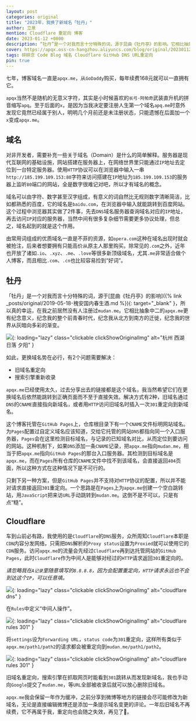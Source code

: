 ```yaml
---
layout: post
categories: original
title: "2023年，我换了新域名「牡丹」"
author: 立泉
mention: Cloudflare 重定向 博客
date: 2023-01-12 +0800
description: “牡丹”是一个对我而言十分特殊的词，源于昆曲《牡丹亭》的影响。它相比抽象中二的“apqx”更有纪念意义，纪念我的整个前青春时代，纪念我从北方到南方的迁徙，纪念我的世界从灰暗向多彩的渐变。
cover: https://apqx.oss-cn-hangzhou.aliyuncs.com/blog/original/20230112/IMG_4572_thumb.jpg
tags: 碎碎念 Code Blog 域名 Cloudflare GitHub DNS URL重定向
pin: true
---
```


七年，博客域名一直是`apqx.me`，从`GoDaddy`购买，每年续费168元就可以一直拥有它。

`apqx`当然不是随机的无意义字符，其实是小时候喜欢的`长弓·阿帕奇`武装直升机的拼音缩写`apq`。至于后面的`x`，是因为当我决定要注册人生第一个域名`apq.me`时意外发现它竟然已经属于别人，明明几个月前还是未注册状态，只能遗憾在后面加一个`x`变成`apqx.me`。

## 域名

对非开发者，需要补充一些关于域名（Domain）是什么的简单解释。服务器是现代互联网的基础设施，网站搭建在服务器上，在网络世界里只能通过`IP`地址去定位到一台特定服务器。使用`HTTP`协议可以在浏览器中输入一串`http://185.199.109.153:80`字符来访问搭建在`IP`地址为`185.199.109.153`的服务器上监听`80`端口的网站，全是数字很难记对吧，所以才有域名的概念。

域名可以由字符、数字甚至汉字组成，有意义的词自然比无规则数字清晰简洁，比如都熟悉的百度，它的域名是`baidu.com`，在浏览器中输入就能跳转到百度网站。这个过程中浏览器其实做了2件事，先去`DNS`域名服务器查询域名对应的`IP`地址，再去访问`IP`对应的服务器，当然中间有很多复杂细节需要更多协议处理，但总之，域名起到的就是这个作用。

由常用词组成的优质域名一直是不菲的资源，如`opera.com`这种在域名出现时就会被抢注，后来者想要拥有只能高价从原主人那里购买。除常见的`.com`之外，近年也开放了诸如`.io`、`.xyz`、`.me`、`.love`等很多新顶级域名，尤其`.me`非常适合做个人博客，而且相比`.com`、`.cn`也比较容易捡到“好词”。

## 牡丹

「牡丹」是一个对我而言十分特殊的词，源于[昆曲《牡丹亭》的影响]({% link _posts/original/2019-05-18-槐安国内春生酒.md %}){: target="_blank" }，所以真的幸运，在我之前居然没有人注册过`mudan.me`。它相比抽象中二的`apqx.me`更有纪念意义，纪念我的整个前青春时代，纪念我从北方到南方的迁徙，纪念我的世界从灰暗向多彩的渐变。

![](https://apqx.oss-cn-hangzhou.aliyuncs.com/blog/original/20230112/IMG_4572_thumb.jpg){: loading="lazy" class="clickable clickShowOriginalImg" alt="杭州 西湖 日落 夕阳" }

如此，更换域名势在必行，有2个问题需要解决：

* 旧域名重定向
* 搜索引擎重新收录

`apqx.me`已经使用太久，过去分享出去的链接都是这个域名，我当然希望它们在更换域名后依然能跳转到正确页面而不至于直接失效。解决方式有2种，旧域名通过`DNS`的`CNAME`直接指向新域名，或者用`HTTP`访问旧域名时插入一次`301`重定向到新域名。

这个博客托管在`GitHub Pages`上，仓库根目录下有一个`CNAME`文件标明网站域名。为`Pages`配置过自定义域名应该知道，交给它托管的网站`DNS`都指向同一个入口服务器，`Pages`会在这里检测目标域名，与记录的已知域名对比，从而定位到要访问的网站。这种机制下，如果`DNS`添加一条`CNAME`记录，把`apqx.me`指向`mudan.me`，相当于把`apqx.me`指向`GitHub Pages`的那台入口服务器。其检测到目标域名是`apqx.me`，而在`Pages`所有仓库的`CNAME`文件中找不到该域名，会直接返回`404`页面，所以这种方式在这种情况下是不可行的。

只剩下另一种方案，但是`GitHub Pages`并不支持对`HTTP`协议的配置，所以并不能对请求直接返回`301`重定向。一个思路是在`Pages`上为`apqx.me`创建一个空白跳转站，用`JavaScript`把来访`URL`手动跳转到`mudan.me`。这倒不是不可以，只是有点“糙”。

## Cloudflare

车到山前必有路，我使用的是`Cloudflare`的`DNS`服务，众所周知`Cloudflare`本职是`CDN`内容分发网络，只需把`DNS`解析的`Proxy status`设置为`Proxied`就可以使用它的`CDN`服务。访问`apqx.me`的流量会先经过`Cloudflare`再到达托管网站的`GitHub Pages`，此时`Cloudflare`作为中间人是能够对经过的`HTTP`请求返回`301`重定向的。

*请忽略我在`A记录`里随意填写的`8.8.8.8`，因为会配置重定向，`HTTP`请求永远也不会到达这个`IP`，可以任意填。*

![](https://apqx.oss-cn-hangzhou.aliyuncs.com/blog/original/20230112/cloudflare_dns.webp){: loading="lazy" class="clickable clickShowOriginalImg" alt="cloudflare dns" }

在`Rules`中定义“中间人操作”。

![](https://apqx.oss-cn-hangzhou.aliyuncs.com/blog/original/20230112/cloudflare_page_rules.webp){: loading="lazy" class="clickable clickShowOriginalImg" alt="cloudflare rules 301" }

将`settings`设为`Forwarding URL`，`status code`为`301`重定向，这样所有类似于`apqx.me/path1/path2`的请求都会被重定向到`mudan.me/path1/path2`。

![](https://apqx.oss-cn-hangzhou.aliyuncs.com/blog/original/20230112/cloudflare_page_rules_301.webp){: loading="lazy" class="clickable clickShowOriginalImg" alt="cloudflare rules 301" }

旧域名重定向，搜索引擎在抓取网页时能看到`301`跳转从而发现新域名，我也手动向`Google`提交了`mudan.me`，等`URL`全部被收录后就可以放心删除旧域名。

`apqx.me`我会保留一年作为缓冲，之前分享到微博等地方的链接会尽可能修改为新域名，无论是直接编辑微博还是添加一条提示域名变更的评论。一年后旧域名不再续费，它不再属于我，重定向也会随之失效，再见了👋。